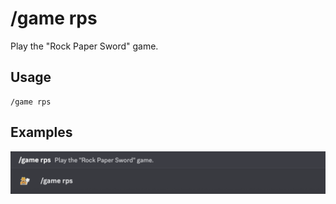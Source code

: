 # /game rps

Play the "Rock Paper Sword" game.

## Usage

```
/game rps
```

## Examples

<img src="../../_media/examples/game/rps-0.png" class="rounded-corners" draggable="false">